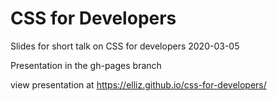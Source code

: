 # CSS for Developers

Slides for short talk on CSS for developers 2020-03-05

Presentation in the gh-pages branch

view presentation at https://elliz.github.io/css-for-developers/
